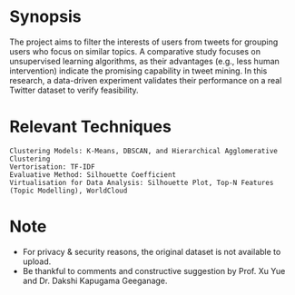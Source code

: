 # Synopsis
The project aims to filter the interests of users from tweets for grouping users who focus on similar topics. A comparative study focuses on unsupervised learning algorithms, as their advantages (e.g., less human intervention) indicate the promising capability in tweet mining. In this research, a data-driven experiment validates their performance on a real Twitter dataset to verify feasibility.
# Relevant Techniques 
    Clustering Models: K-Means, DBSCAN, and Hierarchical Agglomerative Clustering
    Vertorisation: TF-IDF
    Evaluative Method: Silhouette Coefficient
    Virtualisation for Data Analysis: Silhouette Plot, Top-N Features (Topic Modelling), WorldCloud
# Note
- For privacy & security reasons, the original dataset is not available to upload.
- Be thankful to comments and constructive suggestion by Prof. Xu Yue and Dr. Dakshi Kapugama Geeganage.

